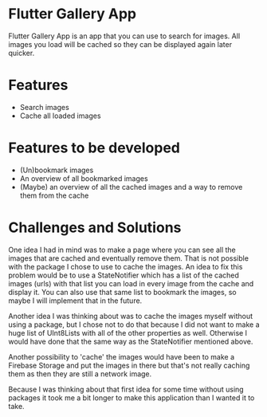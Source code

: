 # Flutter Gallery App

Flutter Gallery App is an app that you can use to search for images. All images you load will be cached so they can be displayed again later quicker.

# Features
- Search images
- Cache all loaded images

# Features to be developed
- (Un)bookmark images
- An overview of all bookmarked images
- (Maybe) an overview of all the cached images and a way to remove them from the cache


# Challenges and Solutions

One idea I had in mind was to make a page where you can see all the images that are cached and eventually remove them. That is not possible with the package I chose to use to cache the images. An idea to fix this problem would be to use a StateNotifier which has a list of the cached images (urls) with that list you can load in every image from the cache and display it. You can also use that same list to bookmark the images, so maybe I will implement that in the future.

Another idea I was thinking about was to cache the images myself without using a package, but I chose not to do that because I did not want to make a huge list of UInt8Lists with all of the other properties as well. Otherwise I would have done that the same way as the StateNotifier mentioned above.

Another possibility to 'cache' the images would have been to make a Firebase Storage and put the images in there but that's not really caching them as then they are still a network image.

Because I was thinking about that first idea for some time without using packages it took me a bit longer to make this application than I wanted it to take.